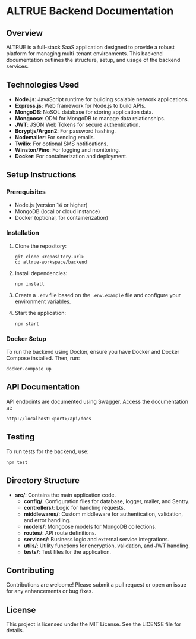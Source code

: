 # ALTRUE Backend Documentation

## Overview
ALTRUE is a full-stack SaaS application designed to provide a robust platform for managing multi-tenant environments. This backend documentation outlines the structure, setup, and usage of the backend services.

## Technologies Used
- **Node.js**: JavaScript runtime for building scalable network applications.
- **Express.js**: Web framework for Node.js to build APIs.
- **MongoDB**: NoSQL database for storing application data.
- **Mongoose**: ODM for MongoDB to manage data relationships.
- **JWT**: JSON Web Tokens for secure authentication.
- **Bcryptjs/Argon2**: For password hashing.
- **Nodemailer**: For sending emails.
- **Twilio**: For optional SMS notifications.
- **Winston/Pino**: For logging and monitoring.
- **Docker**: For containerization and deployment.

## Setup Instructions

### Prerequisites
- Node.js (version 14 or higher)
- MongoDB (local or cloud instance)
- Docker (optional, for containerization)

### Installation
1. Clone the repository:
   ```
   git clone <repository-url>
   cd altrue-workspace/backend
   ```

2. Install dependencies:
   ```
   npm install
   ```

3. Create a `.env` file based on the `.env.example` file and configure your environment variables.

4. Start the application:
   ```
   npm start
   ```

### Docker Setup
To run the backend using Docker, ensure you have Docker and Docker Compose installed. Then, run:
```
docker-compose up
```

## API Documentation
API endpoints are documented using Swagger. Access the documentation at:
```
http://localhost:<port>/api/docs
```

## Testing
To run tests for the backend, use:
```
npm test
```

## Directory Structure
- **src/**: Contains the main application code.
  - **config/**: Configuration files for database, logger, mailer, and Sentry.
  - **controllers/**: Logic for handling requests.
  - **middlewares/**: Custom middleware for authentication, validation, and error handling.
  - **models/**: Mongoose models for MongoDB collections.
  - **routes/**: API route definitions.
  - **services/**: Business logic and external service integrations.
  - **utils/**: Utility functions for encryption, validation, and JWT handling.
  - **tests/**: Test files for the application.

## Contributing
Contributions are welcome! Please submit a pull request or open an issue for any enhancements or bug fixes.

## License
This project is licensed under the MIT License. See the LICENSE file for details.